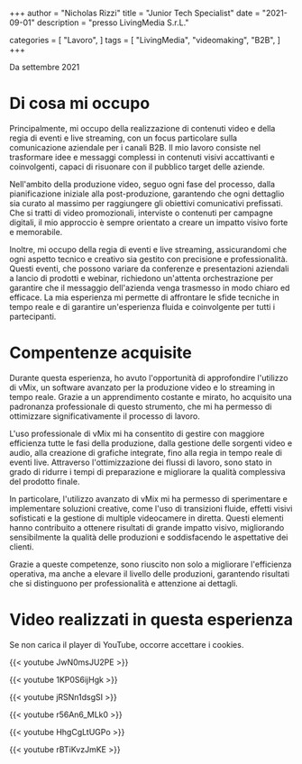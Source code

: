 +++
author = "Nicholas Rizzi"
title = "Junior Tech Specialist"
date = "2021-09-01"
description = "presso LivingMedia S.r.L."

categories = [
    "Lavoro",
]
tags = [
    "LivingMedia",
    "videomaking",
    "B2B",
]
+++

Da settembre 2021

# Di cosa mi occupo

Principalmente, mi occupo della realizzazione di contenuti video e della regia di eventi e live streaming, con un focus particolare sulla comunicazione aziendale per i canali B2B. Il mio lavoro consiste nel trasformare idee e messaggi complessi in contenuti visivi accattivanti e coinvolgenti, capaci di risuonare con il pubblico target delle aziende.

Nell'ambito della produzione video, seguo ogni fase del processo, dalla pianificazione iniziale alla post-produzione, garantendo che ogni dettaglio sia curato al massimo per raggiungere gli obiettivi comunicativi prefissati. Che si tratti di video promozionali, interviste o contenuti per campagne digitali, il mio approccio è sempre orientato a creare un impatto visivo forte e memorabile.

Inoltre, mi occupo della regia di eventi e live streaming, assicurandomi che ogni aspetto tecnico e creativo sia gestito con precisione e professionalità. Questi eventi, che possono variare da conferenze e presentazioni aziendali a lancio di prodotti e webinar, richiedono un'attenta orchestrazione per garantire che il messaggio dell'azienda venga trasmesso in modo chiaro ed efficace. La mia esperienza mi permette di affrontare le sfide tecniche in tempo reale e di garantire un'esperienza fluida e coinvolgente per tutti i partecipanti.

# Compentenze acquisite
Durante questa esperienza, ho avuto l'opportunità di approfondire l'utilizzo di vMix, un software avanzato per la produzione video e lo streaming in tempo reale. Grazie a un apprendimento costante e mirato, ho acquisito una padronanza professionale di questo strumento, che mi ha permesso di ottimizzare significativamente il processo di lavoro.

L'uso professionale di vMix mi ha consentito di gestire con maggiore efficienza tutte le fasi della produzione, dalla gestione delle sorgenti video e audio, alla creazione di grafiche integrate, fino alla regia in tempo reale di eventi live. Attraverso l'ottimizzazione dei flussi di lavoro, sono stato in grado di ridurre i tempi di preparazione e migliorare la qualità complessiva del prodotto finale.

In particolare, l'utilizzo avanzato di vMix mi ha permesso di sperimentare e implementare soluzioni creative, come l'uso di transizioni fluide, effetti visivi sofisticati e la gestione di multiple videocamere in diretta. Questi elementi hanno contribuito a ottenere risultati di grande impatto visivo, migliorando sensibilmente la qualità delle produzioni e soddisfacendo le aspettative dei clienti.

Grazie a queste competenze, sono riuscito non solo a migliorare l'efficienza operativa, ma anche a elevare il livello delle produzioni, garantendo risultati che si distinguono per professionalità e attenzione ai dettagli.

# Video realizzati in questa esperienza
Se non carica il player di YouTube, occorre accettare i cookies.

{{< youtube JwN0msJU2PE >}}

{{< youtube 1KP0S6ijHgk >}}

{{< youtube jRSNn1dsgSI >}}

{{< youtube r56An6_MLk0 >}}

{{< youtube HhgCgLtUGPo >}}

{{< youtube rBTiKvzJmKE >}}